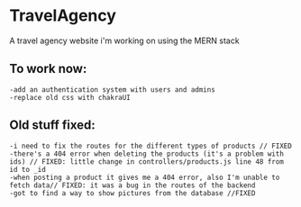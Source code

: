 # TravelAgency
A travel agency website i'm working on using the MERN stack

## To work now:
```
-add an authentication system with users and admins
-replace old css with chakraUI
```
## Old stuff fixed:
```
-i need to fix the routes for the different types of products // FIXED
-there's a 404 error when deleting the products (it's a problem with ids) // FIXED: little change in controllers/products.js line 48 from id to _id
-when posting a product it gives me a 404 error, also I'm unable to fetch data// FIXED: it was a bug in the routes of the backend
-got to find a way to show pictures from the database //FIXED
```
